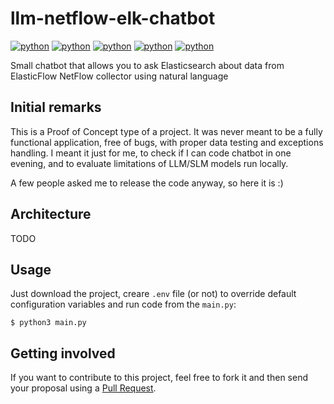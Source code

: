 # llm-netflow-elk-chatbot

[![python](https://img.shields.io/badge/Python-3.9-3776AB.svg?style=flat&logo=python&logoColor=white)](https://www.python.org)
[![python](https://img.shields.io/badge/Python-3.10-3776AB.svg?style=flat&logo=python&logoColor=white)](https://www.python.org)
[![python](https://img.shields.io/badge/Python-3.11-3776AB.svg?style=flat&logo=python&logoColor=white)](https://www.python.org)
[![python](https://img.shields.io/badge/Python-3.12-3776AB.svg?style=flat&logo=python&logoColor=white)](https://www.python.org)
[![python](https://img.shields.io/badge/Python-3.13-3776AB.svg?style=flat&logo=python&logoColor=white)](https://www.python.org)

Small chatbot that allows you to ask Elasticsearch about data from ElasticFlow NetFlow collector using natural language

## Initial remarks

This is a Proof of Concept type of a project. It was never meant to be a fully functional application, free of bugs, with proper data testing and exceptions handling. I meant it just for me, to check if I can code chatbot in one evening, and to evaluate limitations of LLM/SLM models run locally. 

A few people asked me to release the code anyway, so here it is :) 

## Architecture

TODO

## Usage

Just download the project, creare ```.env``` file (or not) to override default configuration variables and run code from the ```main.py```:

```shell
$ python3 main.py
```

## Getting involved

If you want to contribute to this project, feel free to fork it and then send your proposal using a [Pull Request](https://github.com/WojciechowskiPiotr/llm-netflow-elk-chatbot/pulls).
